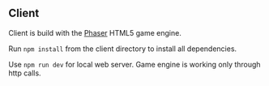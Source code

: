 ## Client

Client is build with the [Phaser](http://phaser.io/) HTML5 game engine.

Run ```npm install``` from the client directory to install all dependencies.

Use ```npm run dev``` for local web server. Game engine is working only through http calls.